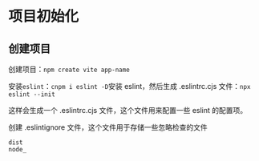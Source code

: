 # 项目初始化

## 创建项目

创建项目：`npm create vite app-name`

安装`eslint`：`cnpm i eslint -D`安装 eslint，然后生成 .eslintrc.cjs 文件：`npx eslint --init`

这样会生成一个 .eslintrc.cjs 文件，这个文件用来配置一些 eslint 的配置项。

创建 .eslintignore 文件，这个文件用于存储一些忽略检查的文件

```.eslintignore
dist 
node_
```

